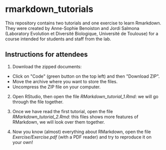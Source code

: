 # rmarkdown_tutorials

This repository contains two tutorials and one exercise to learn Rmarkdown. They were created by Anne-Sophie Benoiston and Jordi Salmona (Laboratory Evolution et Diversité Biologique, Université de Toulouse) for a course intended for students and staff from the lab.

## Instructions for attendees

1. Download the zipped documents: 
  - Click on "Code" (green button on the top left) and then "Download ZIP".
  - Move the archive where you want to store the files.
  - Uncompress the ZIP file on your computer.

2. Open RStudio, then open the file _RMarkdown_tutorial_1.Rmd_: we will go through the file together.

3. Once we have read the first tutorial, open the file _RMarkdown_tutorial_2.Rmd_: this files shows more features of RMarkdown, we will look over them together.

4. Now you know (almost) everything about RMarkdown, open the file _Exercise/Exercise.pdf_ (with a PDF reader) and try to reproduce it on your own!


